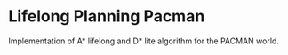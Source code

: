 # Lifelong Planning Pacman
 Implementation of A* lifelong and D* lite algorithm for the PACMAN world.
